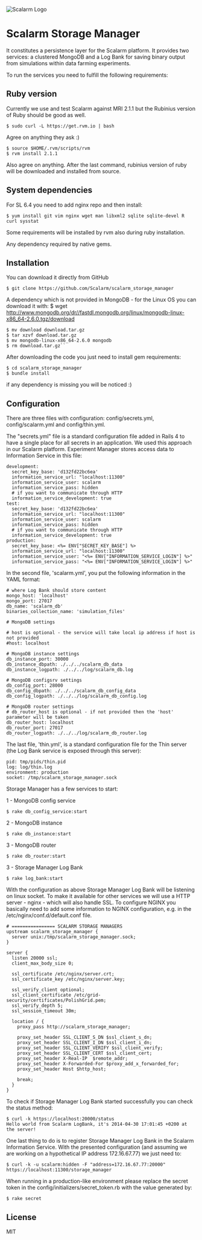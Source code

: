 ![Scalarm Logo](http://scalarm.com/images/scalarmNiebieskiemale.png)

Scalarm Storage Manager
=======================

It constitutes a persistence layer for the Scalarm platform. It provides two services: a clustered MongoDB and
a Log Bank for saving binary output from simulations within data farming experiments.

To run the services you need to fulfill the following requirements:

Ruby version
------------
Currently we use and test Scalarm against MRI 2.1.1 but the Rubinius version of Ruby should be good as well.

```
$ sudo curl -L https://get.rvm.io | bash
```

Agree on anything they ask :)

```
$ source $HOME/.rvm/scripts/rvm
$ rvm install 2.1.1
```

Also agree on anything. After the last command, rubinius version of ruby will be downloaded and installed from source.


System dependencies
-------------------

For SL 6.4 you need to add nginx repo and then install:

```
$ yum install git vim nginx wget man libxml2 sqlite sqlite-devel R curl sysstat
```

Some requirements will be installed by rvm also during ruby installation.

Any dependency required by native gems.

Installation
------------

You can download it directly from GitHub

```
$ git clone https://github.com/Scalarm/scalarm_storage_manager
```

A dependency which is not provided in MongoDB - for the Linux OS you can download it with:
$ wget http://www.mongodb.org/dr//fastdl.mongodb.org/linux/mongodb-linux-x86_64-2.6.0.tgz/download

```
$ mv download download.tar.gz
$ tar xzvf download.tar.gz
$ mv mongodb-linux-x86_64-2.6.0 mongodb
$ rm download.tar.gz``
```

After downloading the code you just need to install gem requirements:

```
$ cd scalarm_storage_manager
$ bundle install
```

if any dependency is missing you will be noticed :)

Configuration
-------------

There are three files with configuration: config/secrets.yml, config/scalarm.yml and config/thin.yml.

The "secrets.yml" file is a standard configuration file added in Rails 4 to have a single place for all secrets in
an application. We used this approach in our Scalarm platform. Experiment Manager stores access data to Information Service in this file:

```
development:
  secret_key_base: 'd132fd22bc6ea'
  information_service_url: "localhost:11300"
  information_service_user: scalarm
  information_service_pass: hidden
  # if you want to communicate through HTTP
  information_service_development: true
test:
  secret_key_base: 'd132fd22bc6ea'
  information_service_url: "localhost:11300"
  information_service_user: scalarm
  information_service_pass: hidden
  # if you want to communicate through HTTP
  information_service_development: true
production:
  secret_key_base: <%= ENV["SECRET_KEY_BASE"] %>
  information_service_url: "localhost:11300"
  information_service_user: "<%= ENV["INFORMATION_SERVICE_LOGIN"] %>"
  information_service_pass: "<%= ENV["INFORMATION_SERVICE_LOGIN"] %>"
```

In the second file, 'scalarm.yml', you put the following information in the YAML format:

```
# where Log Bank should store content
mongo_host: 'localhost'
mongo_port: 27017
db_name: 'scalarm_db'
binaries_collection_name: 'simulation_files'

# MongoDB settings

# host is optional - the service will take local ip address if host is not provided
#host: localhost

# MongoDB instance settings
db_instance_port: 30000
db_instance_dbpath: ./../../scalarm_db_data
db_instance_logpath: ./../../log/scalarm_db.log

# MongoDB configsrv settings
db_config_port: 28000
db_config_dbpath: ./../../scalarm_db_config_data
db_config_logpath: ./../../log/scalarm_db_config.log

# MongoDB router settings
# db_router_host is optional - if not provided then the 'host' parameter will be taken
db_router_host: localhost
db_router_port: 27017
db_router_logpath: ./../../log/scalarm_db_router.log
```

The last file, 'thin.yml', is a standard configuration file for the Thin server (the Log Bank service is exposed through
this server):
```
pid: tmp/pids/thin.pid
log: log/thin.log
environment: production
socket: /tmp/scalarm_storage_manager.sock
```

Storage Manager has a few services to start:

1 - MongoDB config service
```
$ rake db_config_service:start
```

2 - MongoDB instance
```
$ rake db_instance:start
```

3 - MongoDB router
```
$ rake db_router:start
```

3 - Storage Manager Log Bank
```
$ rake log_bank:start
```

With the configuration as above Storage Manager Log Bank will be listening on linux socket. To make it available for other services we will use a HTTP server - nginx - which will also handle SSL.
To configure NGINX you basically need to add some information to NGINX configuration, e.g. in the /etc/nginx/conf.d/default.conf file.

```
# ================ SCALARM STORAGE MANAGERS
upstream scalarm_storage_manager {
  server unix:/tmp/scalarm_storage_manager.sock;
}

server {
  listen 20000 ssl;
  client_max_body_size 0;

  ssl_certificate /etc/nginx/server.crt;
  ssl_certificate_key /etc/nginx/server.key;

  ssl_verify_client optional;
  ssl_client_certificate /etc/grid-security/certificates/PolishGrid.pem;
  ssl_verify_depth 5;
  ssl_session_timeout 30m;

  location / {
    proxy_pass http://scalarm_storage_manager;

    proxy_set_header SSL_CLIENT_S_DN $ssl_client_s_dn;
    proxy_set_header SSL_CLIENT_I_DN $ssl_client_i_dn;
    proxy_set_header SSL_CLIENT_VERIFY $ssl_client_verify;
    proxy_set_header SSL_CLIENT_CERT $ssl_client_cert;
    proxy_set_header X-Real-IP  $remote_addr;
    proxy_set_header X-Forwarded-For $proxy_add_x_forwarded_for;
    proxy_set_header Host $http_host;

    break;
  }
}
```

To check if Storage Manager Log Bank started successfully you can check the status method:

```
$ curl -k https://localhost:20000/status
Hello world from Scalarm LogBank, it's 2014-04-30 17:01:45 +0200 at the server!
```

One last thing to do is to register Storage Manager Log Bank in the Scalarm Information Service. With the presented configuration (and assuming we are working on a hypothetical IP address 172.16.67.77) we just need to:

```
$ curl -k -u scalarm:hidden -F "address=172.16.67.77:20000" https://localhost:11300/storage_manager
```

When running in a production-like environment please replace the secret token in the config/initializers/secret_token.rb with the value generated by:

```
$ rake secret
```

License
----

MIT
